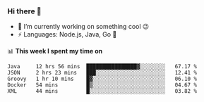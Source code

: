 ### Hi there 👋

<!--
**nodejh/nodejh** is a ✨ _special_ ✨ repository because its `README.md` (this file) appears on your GitHub profile.

Here are some ideas to get you started:

- 🔭 I’m currently working on ...
- 🌱 I’m currently learning ...
- 👯 I’m looking to collaborate on ...
- 🤔 I’m looking for help with ...
- 💬 Ask me about ...
- 📫 How to reach me: ...
- 😄 Pronouns: ...
- ⚡ Fun fact: ...
-->

- 🔭 I’m currently working on something cool :wink:
- ⚡ Languages: Node.js, Java, Go :thought_balloon:

📊 **This week I spent my time on**

<!--START_SECTION:waka-->
```text
Java     12 hrs 56 mins  ████████████████▓░░░░░░░░   67.17 % 
JSON     2 hrs 23 mins   ███░░░░░░░░░░░░░░░░░░░░░░   12.41 % 
Groovy   1 hr 10 mins    █▓░░░░░░░░░░░░░░░░░░░░░░░   06.10 % 
Docker   54 mins         █▒░░░░░░░░░░░░░░░░░░░░░░░   04.67 % 
XML      44 mins         █░░░░░░░░░░░░░░░░░░░░░░░░   03.82 % 
```
<!--END_SECTION:waka-->


<!--
:traffic_light: **Visitors**

![visitors](https://visitor-badge.glitch.me/badge?page_id=nodejh.nodejh)
-->
